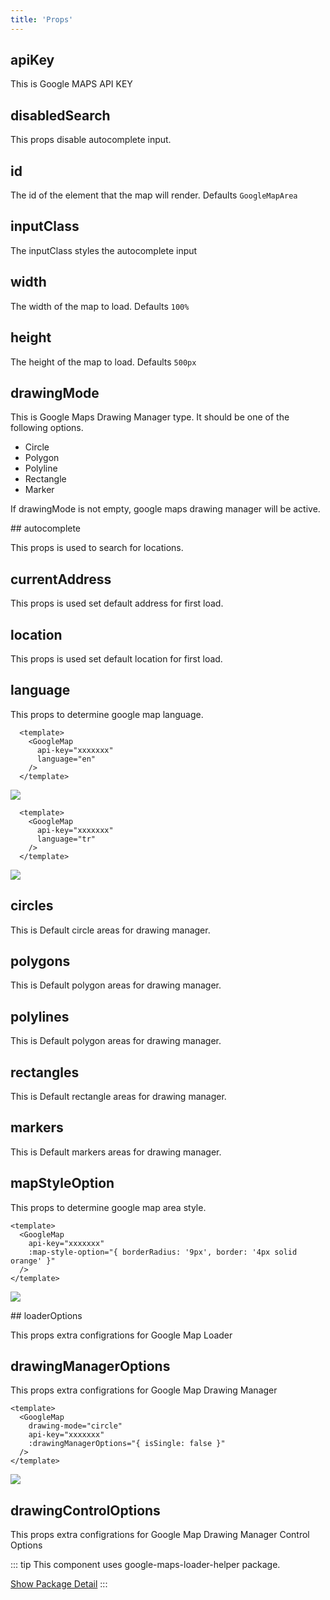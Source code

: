 ```yaml
---
title: 'Props'
---
```


## apiKey
This is Google MAPS API KEY

## disabledSearch
This props disable autocomplete input.

## id
The id of the element that the map will render. Defaults `GoogleMapArea`

## inputClass
The inputClass styles the autocomplete input

## width
The width of the map to load. Defaults `100%`

## height
The height of the map to load. Defaults `500px`

## drawingMode

This is Google Maps Drawing Manager type.
It should be one of the following options.

  - Circle
  - Polygon
  - Polyline
  - Rectangle
  - Marker

If drawingMode is not empty, google maps drawing manager will be active.

## autocomplete

This props is used to search for locations.

## currentAddress

This props is used set default address for first load.

## location

This props is used set default location for first load.

## language

This props to determine google map language.

```vue
  <template>
    <GoogleMap
      api-key="xxxxxxx"
      language="en"
    />
  </template>
```

<img src="examples/Lang-EN.png" />

```vue
  <template>
    <GoogleMap
      api-key="xxxxxxx"
      language="tr"
    />
  </template>
```

<img src="examples/Lang-TR.png" />

## circles

This is Default circle areas for drawing manager.

## polygons

This is Default polygon areas for drawing manager.

## polylines

This is Default polygon areas for drawing manager.

## rectangles

This is Default rectangle areas for drawing manager.

## markers

This is Default markers areas for drawing manager.

## mapStyleOption

This props to determine google map area style.

```vue
<template>
  <GoogleMap
    api-key="xxxxxxx"
    :map-style-option="{ borderRadius: '9px', border: '4px solid orange' }"
  />
</template>
```

<img src="examples/MapStyleOption.png"/>

## loaderOptions

This props extra configrations for Google Map Loader

## drawingManagerOptions

This props extra configrations for Google Map Drawing Manager

```vue
<template>
  <GoogleMap
    drawing-mode="circle"
    api-key="xxxxxxx"
    :drawingManagerOptions="{ isSingle: false }"
  />
</template>
```

<img src="examples/MultipleShapes.png"/>

## drawingControlOptions

This props extra configrations for Google Map Drawing Manager Control Options

::: tip
This component uses google-maps-loader-helper package.

[Show Package Detail](https://edisdev.github.io/google-maps-loader-helper/)
:::
